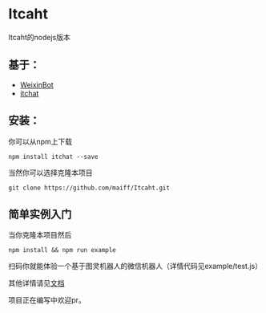 # Itcaht
Itcaht的nodejs版本

## 基于： 
- [WeixinBot](https://github.com/Urinx/WeixinBot/blob/master)
- [itchat](https://github.com/littlecodersh/ItChat)

## 安装：
你可以从npm上下载
```
npm install itchat --save
```
当然你可以选择克隆本项目
```
git clone https://github.com/maiff/Itcaht.git
```

## 简单实例入门

当你克隆本项目然后
```
npm install && npm run example
```
扫码你就能体验一个基于图灵机器人的微信机器人（详情代码见example/test.js）

其他详情请见[文档]()

项目正在编写中欢迎pr。

